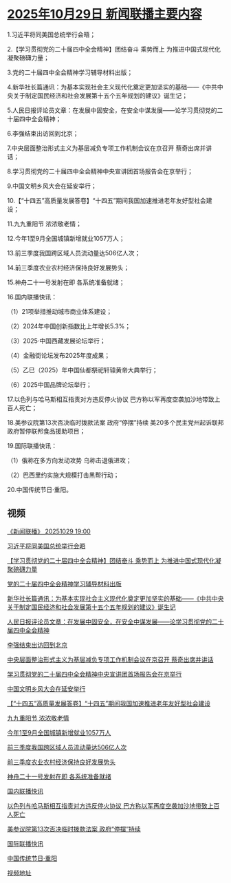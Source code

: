 # [2025年10月29日 新闻联播主要内容](https://tv.cctv.com/lm/xwlb/day/20251029.shtml)

1.习近平将同美国总统举行会晤；

2.【学习贯彻党的二十届四中全会精神】团结奋斗 乘势而上 为推进中国式现代化凝聚磅礴力量；

3.党的二十届四中全会精神学习辅导材料出版；

4.新华社长篇通讯：为基本实现社会主义现代化奠定更加坚实的基础——《中共中央关于制定国民经济和社会发展第十五个五年规划的建议》诞生记；

5.人民日报评论员文章：在发展中固安全，在安全中谋发展——论学习贯彻党的二十届四中全会精神；

6.李强结束出访回到北京；

7.中央层面整治形式主义为基层减负专项工作机制会议在京召开 蔡奇出席并讲话；

8.学习贯彻党的二十届四中全会精神中央宣讲团首场报告会在京举行；

9.中国文明乡风大会在延安举行；

10.【“十四五”高质量发展答卷】“十四五”期间我国加速推进老年友好型社会建设；

11.九九重阳节 浓浓敬老情；

12.今年1至9月全国城镇新增就业1057万人；

13.前三季度我国跨区域人员流动量达506亿人次；

14.前三季度农业农村经济保持良好发展势头；

15.神舟二十一号发射在即 各系统准备就绪；

16.国内联播快讯：

（1）21项举措推动城市商业体系建设；

（2）2024年中国创新指数比上年增长5.3%；

（3）2025·中国西藏发展论坛举行；

（4）金融街论坛发布2025年度成果；

（5）乙巳（2025）年中国仙都祭祀轩辕黄帝大典举行；

（6）2025中国品牌论坛举行；

17.以色列与哈马斯相互指责对方违反停火协议 巴方称以军再度空袭加沙地带致上百人死亡；

18.美参议院第13次否决临时拨款法案 政府“停摆”持续 美20多个民主党州起诉联邦政府暂停联邦食品援助项目；

19.国际联播快讯：

（1）俄称在多方向发动攻势 乌称击退俄进攻；

（2）巴西里约实施大规模打击黑帮行动；

20.中国传统节日·重阳。

## 视频

[《新闻联播》 20251029 19:00](https://tv.cctv.com/2025/10/29/VIDEZnXcKaMy7aYP5uLDNCF1251029.shtml)

[习近平将同美国总统举行会晤](https://tv.cctv.com/2025/10/29/VIDE9TUjx70Q0cm72hGlCenG251029.shtml)

[【学习贯彻党的二十届四中全会精神】团结奋斗 乘势而上 为推进中国式现代化凝聚磅礴力量](https://tv.cctv.com/2025/10/29/VIDEweiIzcK2SooRYmIl6rPz251029.shtml)

[党的二十届四中全会精神学习辅导材料出版](https://tv.cctv.com/2025/10/29/VIDEahVPA3iKKwilh09hrJxY251029.shtml)

[新华社长篇通讯：为基本实现社会主义现代化奠定更加坚实的基础——《中共中央关于制定国民经济和社会发展第十五个五年规划的建议》诞生记](https://tv.cctv.com/2025/10/29/VIDEqrzmz2P0prJjYA8lo85M251029.shtml)

[人民日报评论员文章：在发展中固安全，在安全中谋发展——论学习贯彻党的二十届四中全会精神](https://tv.cctv.com/2025/10/29/VIDEpa4O7XpHaocphLKUVc4I251029.shtml)

[李强结束出访回到北京](https://tv.cctv.com/2025/10/29/VIDEMMiPHTrbkML7RoPv9Bfi251029.shtml)

[中央层面整治形式主义为基层减负专项工作机制会议在京召开 蔡奇出席并讲话](https://tv.cctv.com/2025/10/29/VIDEmrsD9cgmBrTzf9cJV5EI251029.shtml)

[学习贯彻党的二十届四中全会精神中央宣讲团首场报告会在京举行](https://tv.cctv.com/2025/10/29/VIDEXszgohuxZbvHKqQUs0Ag251029.shtml)

[中国文明乡风大会在延安举行](https://tv.cctv.com/2025/10/29/VIDEkVnATRzvF7yC2g1pOAuK251029.shtml)

[【“十四五”高质量发展答卷】“十四五”期间我国加速推进老年友好型社会建设](https://tv.cctv.com/2025/10/29/VIDEdoTxJDjBXg63oxkLxcms251029.shtml)

[九九重阳节 浓浓敬老情](https://tv.cctv.com/2025/10/29/VIDEP7urUdHPtyl6AVGvMUR0251029.shtml)

[今年1至9月全国城镇新增就业1057万人](https://tv.cctv.com/2025/10/29/VIDEwllSrMX2AOvDWgHSjSLC251029.shtml)

[前三季度我国跨区域人员流动量达506亿人次](https://tv.cctv.com/2025/10/29/VIDEVTT8uuoQmlgWbK6EexBz251029.shtml)

[前三季度农业农村经济保持良好发展势头](https://tv.cctv.com/2025/10/29/VIDEcD741Xib1beI5FDeVtz1251029.shtml)

[神舟二十一号发射在即 各系统准备就绪](https://tv.cctv.com/2025/10/29/VIDEi9amlwBEBSQOxpTTkb75251029.shtml)

[国内联播快讯](https://tv.cctv.com/2025/10/29/VIDEq2GLl6Hghh5TqTvI1Jt8251029.shtml)

[以色列与哈马斯相互指责对方违反停火协议 巴方称以军再度空袭加沙地带致上百人死亡](https://tv.cctv.com/2025/10/29/VIDEozbRXo79RNlGjiybwLzN251029.shtml)

[美参议院第13次否决临时拨款法案 政府“停摆”持续](https://tv.cctv.com/2025/10/29/VIDEtbUzIIqbLEPWTzWfYDyO251029.shtml)

[国际联播快讯](https://tv.cctv.com/2025/10/29/VIDEQAVbEjWcn9iiLg1wE4sR251029.shtml)

[中国传统节日·重阳](https://tv.cctv.com/2025/10/29/VIDEOeSEd2TWA3aQtzzemEyv251029.shtml)

[视频地址](https://tv.cctv.com/lm/xwlb/day/20251029.shtml) 

